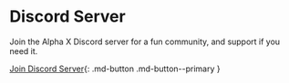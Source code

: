 # Discord Server

Join the Alpha X Discord server for a fun community, and support if you need it.

[Join Discord Server](https://discord.gg/alphax){: .md-button .md-button--primary }